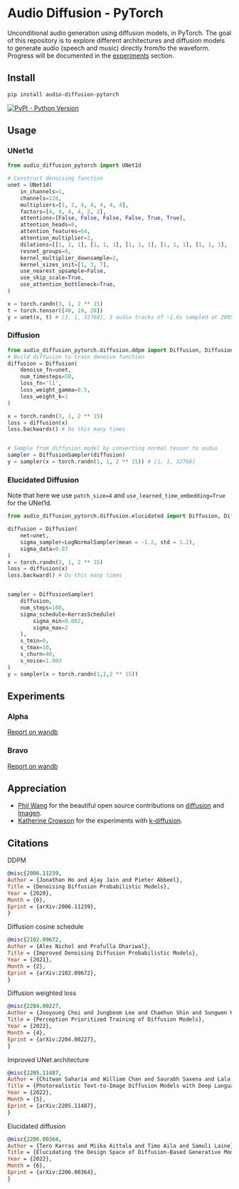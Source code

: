 
# Audio Diffusion - PyTorch

Unconditional audio generation using diffusion models, in PyTorch. The goal of this repository is to explore different architectures and diffusion models to generate audio (speech and music) directly from/to the waveform.
Progress will be documented in the [experiments](#experiments) section.

## Install

```bash
pip install audio-diffusion-pytorch
```

[![PyPI - Python Version](https://img.shields.io/pypi/v/audio-diffusion-pytorch?style=flat&colorA=0f0f0f&colorB=0f0f0f)](https://pypi.org/project/audio-diffusion-pytorch/)

## Usage


### UNet1d
```py
from audio_diffusion_pytorch import UNet1d

# Construct denoising function
unet = UNet1d(
    in_channels=1,
    channels=128,
    multipliers=[1, 2, 4, 4, 4, 4, 4],
    factors=[4, 4, 4, 4, 2, 2],
    attentions=[False, False, False, False, True, True],
    attention_heads=8,
    attention_features=64,
    attention_multiplier=2,
    dilations=[[1, 1, 1], [1, 1, 1], [1, 1, 1], [1, 1, 1], [1, 1, 1], [1, 1, 1]],
    resnet_groups=8,
    kernel_multiplier_downsample=2,
    kernel_sizes_init=[1, 3, 7],
    use_nearest_upsample=False,
    use_skip_scale=True,
    use_attention_bottleneck=True,
)

x = torch.randn(3, 1, 2 ** 15)
t = torch.tensor([40, 10, 20])
y = unet(x, t) # [3, 1, 32768], 3 audio tracks of ~1.6s sampled at 20050 Hz
```

### Diffusion
```py
from audio_diffusion_pytorch.diffusion.ddpm import Diffusion, DiffusionSampler
# Build diffusion to train denoise function
diffusion = Diffusion(
    denoise_fn=unet,
    num_timesteps=50,
    loss_fn='l1',
    loss_weight_gamma=0.5,
    loss_weight_k=1
)

x = torch.randn(3, 1, 2 ** 15)
loss = diffusion(x)
loss.backwards() # Do this many times


# Sample from diffusion model by converting normal tensor to audio
sampler = DiffusionSampler(diffusion)
y = sampler(x = torch.randn(1, 1, 2 ** 15)) # [1, 1, 32768]
```

### Elucidated Diffusion
Note that here we use `patch_size=4` and `use_learned_time_embedding=True` for the UNet1d.

```python
from audio_diffusion_pytorch.diffusion.elucidated import Diffusion, DiffusionSampler, LogNormalSampler, KerrasSchedule

diffusion = Diffusion(
    net=unet,
    sigma_sampler=LogNormalSampler(mean = -1.2, std = 1.2),
    sigma_data=0.07
)
x = torch.randn(3, 1, 2 ** 15)
loss = diffusion(x)
loss.backward() # Do this many times


sampler = DiffusionSampler(
    diffusion,
    num_steps=100,
    sigma_schedule=KerrasSchedule(
        sigma_min=0.002,
        sigma_max=2
    ),
    s_tmin=0,
    s_tmax=10,
    s_churn=40,
    s_noise=1.003
)
y = sampler(x = torch.randn(1,1,2 ** 15))

```

## Experiments

### Alpha
[Report on wandb](https://wandb.ai/schneider/audio/reports/Audio-Diffusion-UNet-Alpha---VmlldzoyMjk3MzIz?accessToken=y0l3igdvnm4ogn4d3ph3b0i8twwcf7meufbviwt15f0qtasyn1i14hg340bkk1te)

### Bravo
[Report on wandb](https://wandb.ai/schneider/audio/reports/Audio-Diffusion-Bravo---VmlldzoyMzE4NjIx?accessToken=qt2w1jeqch9l5v3ffjns99p69jsmexk849dszyiennfbivgg396378u6ken2fm2d)

## Appreciation

* [Phil Wang](https://github.com/lucidrains) for the beautiful open source contributions on [diffusion](https://github.com/lucidrains/denoising-diffusion-pytorch) and [Imagen](https://github.com/lucidrains/imagen-pytorch).
* [Katherine Crowson](https://github.com/crowsonkb) for the experiments with [k-diffusion](https://github.com/crowsonkb/k-diffusion).

## Citations

DDPM
```bibtex
@misc{2006.11239,
Author = {Jonathan Ho and Ajay Jain and Pieter Abbeel},
Title = {Denoising Diffusion Probabilistic Models},
Year = {2020},
Month = {6},
Eprint = {arXiv:2006.11239},
}
```

Diffusion cosine schedule
```bibtex
@misc{2102.09672,
Author = {Alex Nichol and Prafulla Dhariwal},
Title = {Improved Denoising Diffusion Probabilistic Models},
Year = {2021},
Month = {2},
Eprint = {arXiv:2102.09672},
}
```

Diffusion weighted loss
```bibtex
@misc{2204.00227,
Author = {Jooyoung Choi and Jungbeom Lee and Chaehun Shin and Sungwon Kim and Hyunwoo Kim and Sungroh Yoon},
Title = {Perception Prioritized Training of Diffusion Models},
Year = {2022},
Month = {4},
Eprint = {arXiv:2204.00227},
}
```

Improved UNet architecture
```bibtex
@misc{2205.11487,
Author = {Chitwan Saharia and William Chan and Saurabh Saxena and Lala Li and Jay Whang and Emily Denton and Seyed Kamyar Seyed Ghasemipour and Burcu Karagol Ayan and S. Sara Mahdavi and Rapha Gontijo Lopes and Tim Salimans and Jonathan Ho and David J Fleet and Mohammad Norouzi},
Title = {Photorealistic Text-to-Image Diffusion Models with Deep Language Understanding},
Year = {2022},
Month = {5},
Eprint = {arXiv:2205.11487},
}
```

Elucidated diffusion
```bibtex
@misc{2206.00364,
Author = {Tero Karras and Miika Aittala and Timo Aila and Samuli Laine},
Title = {Elucidating the Design Space of Diffusion-Based Generative Models},
Year = {2022},
Month = {6},
Eprint = {arXiv:2206.00364},
}
```
